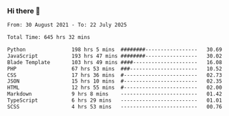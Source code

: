 ### Hi there 👋

<!--
**dominoto/dominoto** is a ✨ _special_ ✨ repository because its `README.md` (this file) appears on your GitHub profile.

Here are some ideas to get you started:

- 🔭 I’m currently working on ...
- 🌱 I’m currently learning ...
- 👯 I’m looking to collaborate on ...
- 🤔 I’m looking for help with ...
- 💬 Ask me about ...
- 📫 How to reach me: ...
- 😄 Pronouns: ...
- ⚡ Fun fact: ...
-->
<!--START_SECTION:waka-->

```txt
From: 30 August 2021 - To: 22 July 2025

Total Time: 645 hrs 32 mins

Python               198 hrs 5 mins  ########-----------------   30.69 %
JavaScript           193 hrs 47 mins ########-----------------   30.02 %
Blade Template       103 hrs 49 mins ####---------------------   16.08 %
PHP                  67 hrs 53 mins  ###----------------------   10.52 %
CSS                  17 hrs 36 mins  #------------------------   02.73 %
JSON                 15 hrs 10 mins  #------------------------   02.35 %
HTML                 12 hrs 55 mins  #------------------------   02.00 %
Markdown             9 hrs 8 mins    -------------------------   01.42 %
TypeScript           6 hrs 29 mins   -------------------------   01.01 %
SCSS                 4 hrs 53 mins   -------------------------   00.76 %
```

<!--END_SECTION:waka-->
